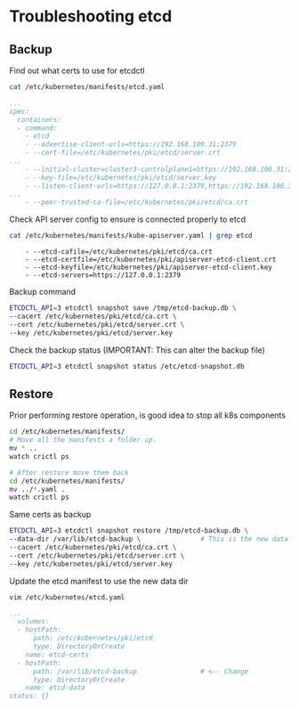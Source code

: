 # Troubleshooting etcd

## Backup
Find out what certs to use for etcdctl
```bash
cat /etc/kubernetes/manifests/etcd.yaml
```

```yaml
...
spec:
  containers:
  - command:
    - etcd
    - --advertise-client-urls=https://192.168.100.31:2379
    - --cert-file=/etc/kubernetes/pki/etcd/server.crt                           # use
...
    - --initial-cluster=cluster3-controlplane1=https://192.168.100.31:2380
    - --key-file=/etc/kubernetes/pki/etcd/server.key                            # use
    - --listen-client-urls=https://127.0.0.1:2379,https://192.168.100.31:2379   # use
...
    - --peer-trusted-ca-file=/etc/kubernetes/pki/etcd/ca.crt                    # use
```

Check API server config to ensure is connected properly to etcd
```bash
cat /etc/kubernetes/manifests/kube-apiserver.yaml | grep etcd
```
```
    - --etcd-cafile=/etc/kubernetes/pki/etcd/ca.crt
    - --etcd-certfile=/etc/kubernetes/pki/apiserver-etcd-client.crt
    - --etcd-keyfile=/etc/kubernetes/pki/apiserver-etcd-client.key
    - --etcd-servers=https://127.0.0.1:2379
```

Backup command
```bash
ETCDCTL_API=3 etcdctl snapshot save /tmp/etcd-backup.db \
--cacert /etc/kubernetes/pki/etcd/ca.crt \
--cert /etc/kubernetes/pki/etcd/server.crt \
--key /etc/kubernetes/pki/etcd/server.key
```

Check the backup status (IMPORTANT: This can alter the backup file)
```bash
ETCDCTL_API=3 etcdctl snapshot status /etc/etcd-snapshot.db
```

## Restore
Prior performing restore operation, is good idea to stop all k8s components
```bash
cd /etc/kubernetes/manifests/
# Move all the manifests a folder up.
mv * ..
watch crictl ps

# After restore move them back
cd /etc/kubernetes/manifests/
mv ../*.yaml .
watch crictl ps
```

Same certs as backup
```bash
ETCDCTL_API=3 etcdctl snapshot restore /tmp/etcd-backup.db \
--data-dir /var/lib/etcd-backup \               # This is the new data dir for the etcd DB
--cacert /etc/kubernetes/pki/etcd/ca.crt \
--cert /etc/kubernetes/pki/etcd/server.crt \
--key /etc/kubernetes/pki/etcd/server.key
```

Update the etcd manifest to use the new data dir
```bash
vim /etc/kubernetes/etcd.yaml
```
```yaml
...
  volumes:
  - hostPath:
      path: /etc/kubernetes/pki/etcd
      type: DirectoryOrCreate
    name: etcd-certs
  - hostPath:
      path: /var/lib/etcd-backup                # <-- Change
      type: DirectoryOrCreate
    name: etcd-data
status: {}
```